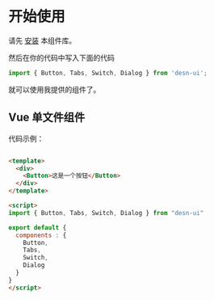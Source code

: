 # 开始使用

请先 [安装](/doc/install/) 本组件库。

然后在你的代码中写入下面的代码

```javascript
import { Button, Tabs, Switch, Dialog } from 'desn-ui';
```

就可以使用我提供的组件了。

## Vue 单文件组件

代码示例：

```html

<template>
  <div>
    <Button>这是一个按钮</Button>
  </div>
</template>

<script>
import { Button, Tabs, Switch, Dialog } from "desn-ui"

export default {
  components : {
    Button,
    Tabs,
    Switch,
    Dialog
  }
}
</script>
```
